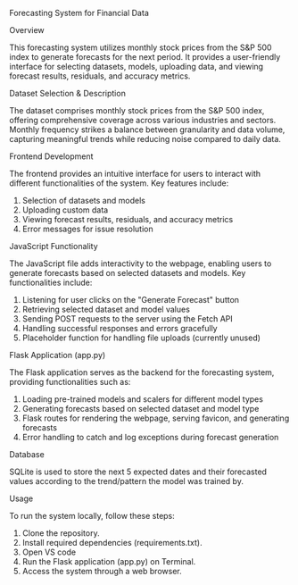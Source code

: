 Forecasting System for Financial Data


Overview

This forecasting system utilizes monthly stock prices from the S&P 500 index to generate forecasts for the next period. It provides a user-friendly interface for selecting datasets, models, uploading data, and viewing forecast results, residuals, and accuracy metrics.



Dataset Selection & Description

The dataset comprises monthly stock prices from the S&P 500 index, offering comprehensive coverage across various industries and sectors. Monthly frequency strikes a balance between granularity and data volume, capturing meaningful trends while reducing noise compared to daily data.


Frontend Development

The frontend provides an intuitive interface for users to interact with different functionalities of the system. Key features include:
1. Selection of datasets and models
2. Uploading custom data
3. Viewing forecast results, residuals, and accuracy metrics
4. Error messages for issue resolution


JavaScript Functionality

The JavaScript file adds interactivity to the webpage, enabling users to generate forecasts based on selected datasets and models. Key functionalities include:
1. Listening for user clicks on the "Generate Forecast" button
2. Retrieving selected dataset and model values
3. Sending POST requests to the server using the Fetch API
4. Handling successful responses and errors gracefully
5. Placeholder function for handling file uploads (currently unused)


Flask Application (app.py)

The Flask application serves as the backend for the forecasting system, providing functionalities such as:
1. Loading pre-trained models and scalers for different model types
2. Generating forecasts based on selected dataset and model type
3. Flask routes for rendering the webpage, serving favicon, and generating forecasts
4. Error handling to catch and log exceptions during forecast generation

   
Database

SQLite is used to store the next 5 expected dates and their forecasted values according to the trend/pattern the model was trained by.


Usage

To run the system locally, follow these steps:

1. Clone the repository.
2. Install required dependencies (requirements.txt).
3. Open VS code  
4. Run the Flask application (app.py) on Terminal.
5. Access the system through a web browser.
